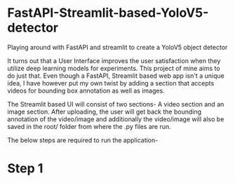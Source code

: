 # FastAPI-Streamlit-based-YoloV5-detector
Playing around with FastAPI and streamlit to create a YoloV5 object detector

It turns out that a User Interface improves the user satisfaction when they utilize deep learning models for experiments. This project of mine aims to do just that.
Even though a FastAPI, Streamlit based web app isn't a unique idea, I have however put my own twist by adding a section that accepts videos for bounding box annotation as well as images.

The Streamlit based UI will consist of two sections- A video section and an image section. After uploading, the user will get back the bounding annotation of the video/image and additionally the video/image will also be saved in the root/ folder from where the .py files are run.

The below steps are required to run the application-

# Step 1
